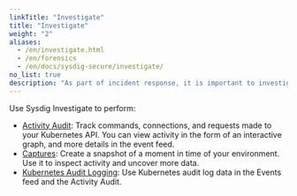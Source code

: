 ```yaml
---
linkTitle: "Investigate"
title: "Investigate"
weight: "2"
aliases:
  - /en/investigate.html
  - /en/forensics
  - /en/docs/sysdig-secure/investigate/
no_list: true
description: "As part of incident response, it is important to investigate the origin and consequences of security issues, and respond swiftly to threats. Use Sysdig **Investigate** to discover, understand, and respond to anomalous behaviors in your environment."
---
```


Use Sysdig Investigate to perform:

* [Activity Audit](/en/activity-audit): Track commands, connections, and requests made to your Kubernetes API. You can view activity in the form of an interactive graph, and more details in the event feed.
* [Captures](/en/capture): Create a snapshot of a moment in time of your environment. Use it to inspect activity and uncover more data.
* [Kubernetes Audit Logging](/en/k8s-audit-log): Use Kubernetes audit log data in the Events feed and the Activity Audit.
